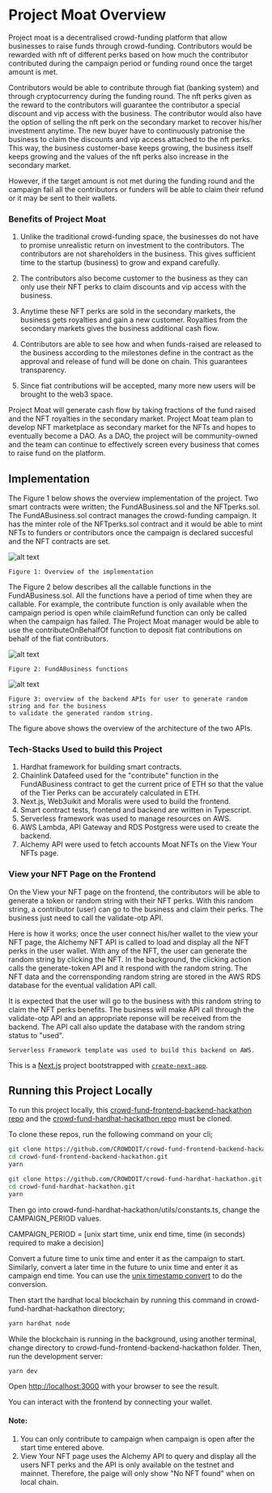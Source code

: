 # Project Moat Overview

Project moat is a decentralised crowd-funding platform that allow businesses
to raise funds through crowd-funding. Contributors would be rewarded with nft of
different perks based on how much the contributor contributed during the campaign
period or funding round once the target amount is met.

Contributors would be able to contribute through fiat (banking system) and through
cryptocurrency during the funding round. The nft perks given as the reward to the
contributors will guarantee the contributor a special discount and vip access with
the business. The contributor would also have the option of selling the nft perk on
the secondary market to recover his/her investment anytime. The new buyer have
to continuously patronise the business to claim the discounts and vip access attached
to the nft perks. This way, the business customer-base keeps growing, the business
itself keeps growing and the values of the nft perks also increase in the secondary market.

However, if the target amount is not met during the funding round and the campaign
fail all the contributors or funders will be able to claim their refund or it
may be sent to their wallets.

### Benefits of Project Moat

1. Unlike the traditional crowd-funding space, the businesses do not have to promise
   unrealistic return on investment to the contributors. The contributors are not shareholders
   in the business. This gives sufficient time to the startup (business) to grow and expand
   carefully.

2. The contributors also become customer to the business as they can only use their NFT perks
   to claim discounts and vip access with the business.

3. Anytime these NFT perks are sold in the secondary markets, the business gets royalties and gain
   a new customer. Royalties from the secondary markets gives the business additional cash flow.

4. Contributors are able to see how and when funds-raised are released to the business according
   to the milestones define in the contract as the approval and release of fund will be done on chain.
   This guarantees transparency.

5. Since fiat contributions will be accepted, many more new users will be brought to the web3 space.

Project Moat will generate cash flow by taking fractions of the fund raised and the NFT royalties
in the secondary market. Project Moat team plan to develop NFT marketplace as secondary market for
the NFTs and hopes to eventually become a DAO. As a DAO, the project will be community-owned and the team
can continue to effectively screen every business that comes to raise fund on the platform.

## Implementation

The Figure 1 below shows the overview implementation of the project. Two smart contracts were written; the
FundABusiness.sol and the NFTperks.sol. The FundABusiness.sol contract manages the crowd-funding campaign.
It has the minter role of the NFTperks.sol contract and it would be able to mint NFTs to funders or
contributors once the campaign is declared succesful and the NFT contracts are set.

![alt text](moat-overview.jpg)

```
Figure 1: Overview of the implementation
```

The Figure 2 below describes all the callable functions in the FundABusiness.sol. All the functions have
a period of time when they are callable. For example, the contribute function is only available when the campaign period is open while claimRefund function can only be called when the campaign has failed.
The Project Moat manager would be able to use the contributeOnBehalfOf function to deposit fiat
contributions on behalf of the fiat contributors.

![alt text](fund-a-business-functions.jpg)

```
Figure 2: FundABusiness functions
```

![alt text](moat-proveddit.jpg)

```
Figure 3: overview of the backend APIs for user to generate random string and for the business
to validate the generated random string.
```

The figure above shows the overview of the architecture of the two APIs.

### Tech-Stacks Used to build this Project

1. Hardhat framework for building smart contracts.
2. Chainlink Datafeed used for the "contribute" function in the FundABusiness contract to get the current
   price of ETH so that the value of the Tier Perks can be accurately calculated in ETH.
3. Next.js, Web3uikit and Moralis were used to build the frontend.
4. Smart contract tests, frontend and backend are written in Typescript.
5. Serverless framework was used to manage resources on AWS.
6. AWS Lambda, API Gateway and RDS Postgress were used to create the backend.
7. Alchemy API were used to fetch accounts Moat NFTs on the View Your NFTs page.

### View your NFT Page on the Frontend

On the View your NFT page on the frontend, the contributors will be able to generate a token
or random string with their NFT perks. With this random string, a contributor (user) can go to the
business and claim their perks. The business just need to call the validate-otp API.

Here is how it works; once the user connect his/her wallet to the view your NFT page, the Alchemy
NFT API is called to load and display all the NFT perks in the user wallet. With any of the NFT,
the user can generate the random string by clicking the NFT. In the background, the clicking
action calls the generate-token API and it respond with the random string. The NFT data and the
corrensponding random string are stored in the AWS RDS database for the eventual validation API
call.

It is expected that the user will go to the business with this random string to claim the NFT perks
benefits. The business will make API call through the validate-otp API and an appropriate reponse
will be received from the backend. The API call also update the database with the random string
status to "used".

```
Serverless Framework template was used to build this backend on AWS.
```

This is a [Next.js](https://nextjs.org/) project bootstrapped with [`create-next-app`](https://github.com/vercel/next.js/tree/canary/packages/create-next-app).

## Running this Project Locally

To run this project locally, this [crowd-fund-frontend-backend-hackathon repo](https://github.com/CROWDDIT/crowd-fund-frontend-backend-hackathon) and the [crowd-fund-hardhat-hackathon repo](https://github.com/CROWDDIT/crowd-fund-hardhat-hackathon) must be cloned.

To clone these repos, run the following command on your cli;

```bash
git clone https://github.com/CROWDDIT/crowd-fund-frontend-backend-hackathon.git
cd crowd-fund-frontend-backend-hackathon.git
yarn

git clone https://github.com/CROWDDIT/crowd-fund-hardhat-hackathon.git
cd crowd-fund-hardhat-hackathon.git
yarn
```

Then go into crowd-fund-hardhat-hackathon/utils/constants.ts, change the CAMPAIGN_PERIOD
values.

CAMPAIGN_PERIOD = [unix start time, unix end time, time (in seconds) required to make a decision]

Convert a future time to unix time and enter it as the campaign to start. Similarly, convert a
later time in the future to unix time and enter it as campaign end time. You can use the
[unix timestamp convert](https://www.site24x7.com/tools/time-stamp-converter.html) to do the
conversion.

Then start the hardhat local blockchain by running this command in crowd-fund-hardhat-hackathon
directory;

```bash
yarn hardhat node
```

While the blockchain is running in the background, using another terminal, change directory to
crowd-fund-frontend-backend-hackathon folder. Then, run the development server:

```bash
yarn dev

```

Open [http://localhost:3000](http://localhost:3000) with your browser to see the result.

You can interact with the frontend by connecting your wallet.

#### Note:

1. You can only contribute to campaign when campaign is open after the start time entered above.
2. View Your NFT page uses the Alchemy API to query and display all the users NFT perks and the
   API is only available on the testnet and mainnet. Therefore, the paige will only show "No NFT found"
   when on local chain.
